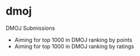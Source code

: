 # dmoj
DMOJ Submissions
* Aiming for top 1000 in DMOJ ranking by points
* Aiming for top 1000 in DMOJ ranking by ratings
